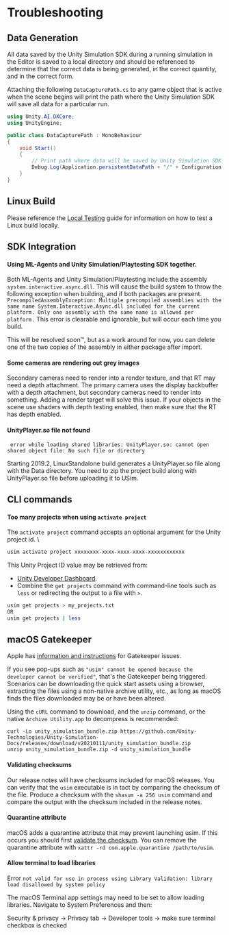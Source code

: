 # Troubleshooting

## Data Generation
All data saved by the Unity Simulation SDK during a running simulation in the Editor is saved to a local directory and should be referenced to determine that the correct data is being generated, in the correct quantity, and in the correct form.

Attaching the following `DataCapturePath.cs` to any game object that is active when the scene begins will print the path where the Unity Simulation SDK will save all data for a particular run.
```csharp
using Unity.AI.DXCore;
using UnityEngine;

public class DataCapturePath : MonoBehaviour
{
    void Start()
    {
        // Print path where data will be saved by Unity Simulation SDK
        Debug.Log(Application.persistentDataPath + "/" + Configuration.Instance.GetAttemptId());
    }
}
```

## Linux Build
Please reference the [Local Testing](testing.md) guide for information on how to test a Linux build locally.

## SDK Integration

#### Using ML-Agents and Unity Simulation/Playtesting SDK together.

Both ML-Agents and Unity Simulation/Playtesting include the assembly ```system.interactive.async.dll```.
This will cause the build system to throw the following exception when building, and if both packages are present.
`PrecompiledAssemblyException: Multiple precompiled assemblies with the same name System.Interactive.Async.dll included for the current platform. Only one assembly with the same name is allowed per platform.`
This error is clearable and ignorable, but will occur each time you build.

This will be resolved soon™, but as a work around for now, you can delete one of the two copies of the assembly in either package after import.

#### Some cameras are rendering out grey images

Secondary cameras need to render into a render texture, and that RT may need a depth attachment.
The primary camera uses the display backbuffer with a depth attachment, but secondary cameras need to render into something.
Adding a render target will solve this issue. If your objects in the scene use shaders with depth testing enabled, then make sure that the RT has depth enabled.


#### UnityPlayer.so file not found

```
 error while loading shared libraries: UnityPlayer.so: cannot open shared object file: No such file or directory
```

Starting 2019.2, LinuxStandalone build generates a UnityPlayer.so file along with the Data directory. You need to zip the project build along with UnityPlayer.so file before uploading it to USim.

## CLI commands

#### Too many projects when using `activate project`

The `activate project` command accepts an optional argument for the Unity project id. \
```bash
usim activate project xxxxxxxx-xxxx-xxxx-xxxx-xxxxxxxxxxxx
```
This Unity Project ID value may be retrieved from:
* [Unity Developer Dashboard](https://developer.cloud.unity3d.com/projects/).
* Combine the `get projects` command with command-line tools such as `less` or redirecting the output to a file with `>`.
```bash
usim get projects > my_projects.txt
OR
usim get projects | less
```

## macOS Gatekeeper

Apple has [information and instructions](https://support.apple.com/en-us/HT202491) for Gatekeeper issues.

If you see pop-ups such as `"usim" cannot be opened because the developer cannot be verified"`, that's the Gatekeeper being triggered. Scenarios can be downloading the quick start assets using a browser, extracting the files using a non-native archive utility, etc., as long as macOS finds the files downloaded may be or have been altered.

Using the `cURL` command to download, and the `unzip` command, or the native `Archive Utility.app` to decompress is recommended:

```
curl -Lo unity_simulation_bundle.zip https://github.com/Unity-Technologies/Unity-Simulation-Docs/releases/download/v20210111/unity_simulation_bundle.zip
unzip unity_simulation_bundle.zip -d unity_simulation_bundle
```

#### Validating checksums

Our release notes will have checksums included for macOS releases. You can verify that the `usim` executable is in tact by comparing the checksum of the file. Produce a checksum with the `shasum -a 256 usim` command and compare the output with the checksum included in the release notes.

#### Quarantine attribute

macOS adds a quarantine attribute that may prevent launching usim. If this occurs you should first [validate the checksum](#Validating-checksums). You can remove the quarantine attribute with `xattr -rd com.apple.quarantine /path/to/usim`.

#### Allow terminal to load libraries
Error `not valid for use in process using Library Validation: library load disallowed by system policy`

The macOS Terminal app settings may need to be set to allow loading libraries. Navigate to System Preferences and then:

Security & privacy -> Privacy tab -> Developer tools -> make sure terminal checkbox is checked


